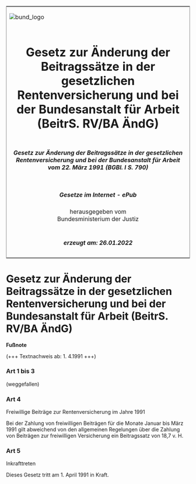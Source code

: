 <span id="DECKBLATT.html"></span>

<table border="0" frame="border" width="100%">

<tr valign="top">

<td align="left">

![bund\_logo](BfJ_2021_Web_de_de.gif)

</td>

<td align="right">

 

</td>

</tr>

<tr align="center" valign="middle">

<td colspan="2">

# Gesetz zur Änderung der Beitragssätze in der gesetzlichen Rentenversicherung und bei der Bundesanstalt für Arbeit (BeitrS. RV/BA ÄndG)

</td>

</tr>

<tr align="center" valign="middle">

<td colspan="2">

##### Gesetz zur Änderung der Beitragssätze in der gesetzlichen Rentenversicherung und bei der Bundesanstalt für Arbeit vom 22. März 1991 (BGBl. I S. 790)

</td>

</tr>

<tr align="center" valign="middle">

<td colspan="2">

  
  

##### Gesetze im Internet - ePub  
  
herausgegeben vom  
Bundesministerium der Justiz

</td>

</tr>

<tr align="center" valign="bottom">

<td colspan="2">

  
  

##### erzeugt am: 26.01.2022

</td>

</tr>

</table>

<span id="BJNR007900991.html"></span>

# Gesetz zur Änderung der Beitragssätze in der gesetzlichen Rentenversicherung und bei der Bundesanstalt für Arbeit (BeitrS. RV/BA ÄndG)

<div>

  
**Fußnote**

<div class="jnhtml">

<div>

<div class="jurAbsatz">

(+++ Textnachweis ab: 1. 4.1991 +++)

</div>

</div>

</div>

</div>

<span id="BJNR007900991BJNE000100307.html"></span>

### Art 1 bis 3  
(weggefallen)

<span id="BJNR007900991BJNE000200307.html"></span>

### Art 4  
Freiwillige Beiträge zur Rentenversicherung im Jahre 1991

<div>

<div class="jnhtml">

<div>

<div class="jurAbsatz">

Bei der Zahlung von freiwilligen Beiträgen für die Monate Januar bis
März 1991 gilt abweichend von den allgemeinen Regelungen über die
Zahlung von Beiträgen zur freiwilligen Versicherung ein Beitragssatz von
18,7 v. H.

</div>

</div>

</div>

</div>

<span id="BJNR007900991BJNE000300307.html"></span>

### Art 5  
Inkrafttreten

<div>

<div class="jnhtml">

<div>

<div class="jurAbsatz">

Dieses Gesetz tritt am 1. April 1991 in Kraft.

</div>

</div>

</div>

</div>
